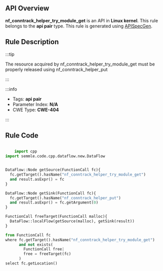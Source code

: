 ---
---


## API Overview
**nf_conntrack_helper_try_module_get** is an API in **Linux kernel**. This rule belongs to the **api pair** type. This rule is generated using [APISpecGen](../../tools/APISpecGen).
## Rule Description

:::tip

The resource acquired by nf_conntrack_helper_try_module_get must be properly released using nf_conntrack_helper_put

:::

:::info

- Tags: **api pair**
- Parameter Index: **N/A**
- CWE Type: **CWE-404**

:::

## Rule Code
```python

    import cpp
import semmle.code.cpp.dataflow.new.DataFlow


DataFlow::Node getSource(FunctionCall fc){
  fc.getTarget().hasName("nf_conntrack_helper_try_module_get")
  and result.asExpr() = fc
}

DataFlow::Node getSink(FunctionCall fc){
  fc.getTarget().hasName("nf_conntrack_helper_put")
  and result.asExpr() = fc.getArgument(0)
}

FunctionCall freeTarget(FunctionCall malloc){
  DataFlow::localFlow(getSource(malloc), getSink(result))
}

from FunctionCall fc
where fc.getTarget().hasName("nf_conntrack_helper_try_module_get")
      and not exists(
        FunctionCall free| 
        free = freeTarget(fc)
      )
select fc.getLocation()

    
```